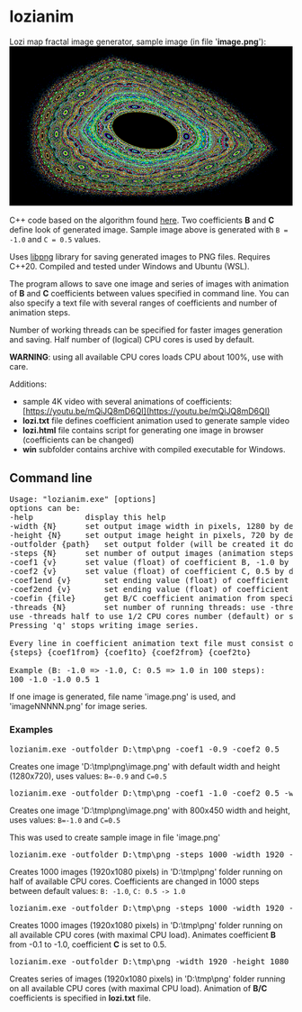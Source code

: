 # lozianim
Lozi map fractal image generator, sample image (in file '**image.png**'):
![image](image.png)

C++ code based on the algorithm found [here](https://galileo-unbound.blog/2018/12/10/the-wonderful-world-of-hamiltonian-maps/). Two coefficients **B** and **C** define look of generated image. Sample image above is generated with `B = -1.0` and `C = 0.5` values. 

Uses [libpng](https://github.com/libpng/libpng/tree/main "libpng") library for saving generated images to PNG files. Requires C++20. Compiled and tested under Windows and Ubuntu (WSL).

The program allows to save one image and series of images with animation of **B** and **C** coefficients between values specified in command line. You can also specify a text file with several ranges of coefficients and number of animation steps.

Number of working threads can be specified for faster images generation and saving. Half number of (logical) CPU cores is used by default.

**WARNING**: using all available CPU cores loads CPU about 100%, use with care.

Additions:

- sample 4K video with several animations of coefficients: [https://youtu.be/mQiJQ8mD6QI](https://youtu.be/mQiJQ8mD6QI)
- **lozi.txt** file defines coefficient animation used to generate sample video 
- **lozi.html** file contains script for generating one image in browser (coefficients can be changed)
- **win** subfolder contains archive with compiled executable for Windows. 

## Command line
<pre>
Usage: "lozianim.exe" [options]
options can be:
-help			display this help
-width {N}		set output image width in pixels, 1280 by default
-height {N}		set output image height in pixels, 720 by default
-outfolder {path}	set output folder (will be created it doesn't exist) for saving image files
-steps {N}		set number of output images (animation steps), 1 by default
-coef1 {v}		set value (float) of coefficient B, -1.0 by default
-coef2 {v}		set value (float) of coefficient C, 0.5 by default
-coef1end {v}		set ending value (float) of coefficient B, -1.0 by default
-coef2end {v}		set ending value (float) of coefficient C, 1.0 by default
-coefin {file}		get B/C coefficient animation from specified text file
-threads {N}		set number of running threads: use -threads max to use CPU cores number,
use -threads half to use 1/2 CPU cores number (default) or specify a number, e.g. -threads 4
Pressing 'q' stops writing image series.

Every line in coefficient animation text file must consist of:
{steps} {coef1from} {coef1to} {coef2from} {coef2to}

Example (B: -1.0 => -1.0, C: 0.5 => 1.0 in 100 steps):
100 -1.0 -1.0 0.5 1
</pre>
If one image is generated, file name 'image.png' is used, and 'imageNNNNN.png' for image series.
### Examples
<pre>
lozianim.exe -outfolder D:\tmp\png -coef1 -0.9 -coef2 0.5
</pre>
Creates one image 'D:\tmp\png\image.png' with default width and height (1280x720), uses values: `B=-0.9` and `C=0.5`
<pre>
lozianim.exe -outfolder D:\tmp\png -coef1 -1.0 -coef2 0.5 -width 800 -height 450
</pre>
Creates one image 'D:\tmp\png\image.png' with 800x450 width and height, uses values: `B=-1.0` and `C=0.5`

This was used to create sample image in file 'image.png' 
<pre>
lozianim.exe -outfolder D:\tmp\png -steps 1000 -width 1920 -height 1080
</pre>
Creates 1000 images (1920x1080 pixels) in 'D:\tmp\png' folder running on half of available CPU cores. Coefficients are changed in 1000 steps between default values: `B: -1.0`, `C: 0.5 -> 1.0`
<pre>
lozianim.exe -outfolder D:\tmp\png -steps 1000 -width 1920 -height 1080 -coef1 -0.1 -coef1end -1.0 -coef2 0.5 -coef2end 0.5 -threads max
</pre>
Creates 1000 images (1920x1080 pixels) in 'D:\tmp\png' folder running on all available CPU cores (with maximal CPU load). Animates coefficient **B** from -0.1 to -1.0, coefficient **C** is set to 0.5.
<pre>
lozianim.exe -outfolder D:\tmp\png -width 1920 -height 1080 -coefin lozi.txt -threads max
</pre>
Creates series of images (1920x1080 pixels) in 'D:\tmp\png' folder running on all available CPU cores (with maximal CPU load). Animation of **B/C** coefficients is specified in **lozi.txt** file.
